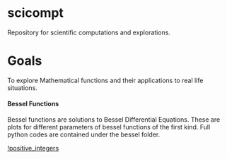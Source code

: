 # scicompt
Repository for scientific computations and explorations.
# Goals
To explore Mathematical functions and their applications to real life situations. 

#### Bessel Functions

Bessel functions are solutions to Bessel Differential Equations. These are plots for different parameters of bessel functions of the first kind.
Full python codes are contained under the bessel folder.

[!positive_integers](https://raw.githubusercontent.com/thelaycon/scicompt/main/bessel/plots/bessel_pos.png?raw=True)
